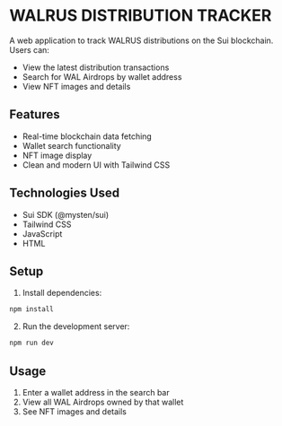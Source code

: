# WALRUS DISTRIBUTION TRACKER

A web application to track WALRUS distributions on the Sui blockchain. Users can:
- View the latest distribution transactions
- Search for WAL Airdrops by wallet address
- View NFT images and details

## Features
- Real-time blockchain data fetching
- Wallet search functionality
- NFT image display
- Clean and modern UI with Tailwind CSS

## Technologies Used
- Sui SDK (@mysten/sui)
- Tailwind CSS
- JavaScript
- HTML

## Setup
1. Install dependencies:
```bash
npm install
```

2. Run the development server:
```bash
npm run dev
```

## Usage
1. Enter a wallet address in the search bar
2. View all WAL Airdrops owned by that wallet
3. See NFT images and details
